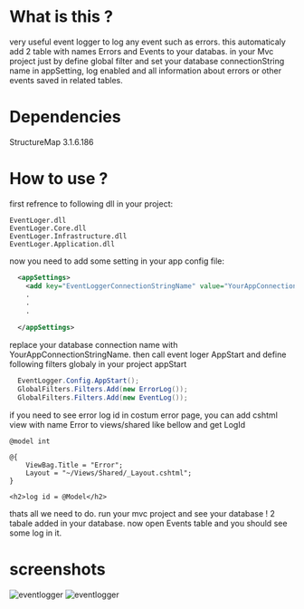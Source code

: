# What is this ?
very useful event logger to log any event such as errors. this automaticaly add 2 table with names Errors and Events to your databas.
in your Mvc project just by define global filter and set your database connectionString name in appSetting, log enabled and all information about errors or other events saved in related tables.

# Dependencies
StructureMap 3.1.6.186

# How to use ?

first refrence to following dll in your project:
```code
EventLoger.dll
EventLoger.Core.dll
EventLoger.Infrastructure.dll
EventLoger.Application.dll
```
now you need to add some setting in your app config file:
```xml
  <appSettings>
    <add key="EventLoggerConnectionStringName" value="YourAppConnectionStringName" />
	.
	.
	.

  </appSettings>
```
replace your database connection name with YourAppConnectionStringName.
then call event loger AppStart and define following filters globaly in your project appStart

```c#
  EventLogger.Config.AppStart();
  GlobalFilters.Filters.Add(new ErrorLog());  
  GlobalFilters.Filters.Add(new EventLog());
```
if you need to see error log id in costum error page, you can add cshtml view with name Error to views/shared like bellow and get LogId
```code
@model int

@{
    ViewBag.Title = "Error";
    Layout = "~/Views/Shared/_Layout.cshtml";
}

<h2>log id = @Model</h2>
```
thats all we need to do.
run your mvc project and see your database !
2 tabale added in your database. now open Events table and you should see some log in it.

# screenshots
![eventlogger](https://github.com/hamed-shirbandi/EventLogger.Mvc/blob/master/EventLogger.Mvc/Content/img/1.png)
![eventlogger](https://github.com/hamed-shirbandi/EventLogger.Mvc/blob/master/EventLogger.Mvc/Content/img/2.png)
